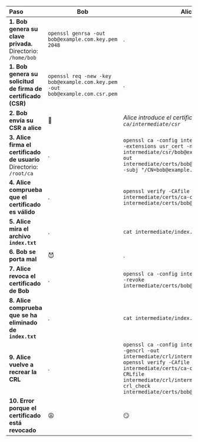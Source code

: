 | Paso                                                                      | **Bob**                                                                      | **Alice**                                                                                                                                                                                                                                                                 |
|:--------------------------------------------------------------------------|------------------------------------------------------------------------------|---------------------------------------------------------------------------------------------------------------------------------------------------------------------------------------------------------------------------------------------------------------------------|
| **1. Bob genera su clave privada.** <br> Directorio: `/home/bob`          | `openssl genrsa -out bob@example.com.key.pem 2048`                           | .                                                                                                                                                                                                                                                                         |
| **1. Bob genera su solicitud de firma de certificado (CSR)**              | `openssl req -new -key bob@example.com.key.pem -out bob@example.com.csr.pem` | .                                                                                                                                                                                                                                                                         |
| **2. Bob envía su CSR a alice**                                           | :email:                                                                      | *Alice introduce el certificado en `ca/intermediate/csr`*                                                                                                                                                                                                                                                                         |
| **3. Alice firma el certificado de usuario**  <br> Directorio: `/root/ca` | .                                                                            | `openssl ca -config intermediate/openssl.cnf -extensions usr_cert -notext -md sha256 -in intermediate/csr/bob@example.com.csr.pem -out intermediate/certs/bob@example.com.cert.pem -subj "/CN=bob@example.com"`                                                           |
| **4. Alice comprueba que el certificado es válido**                       | .                                                                            | `openssl verify -CAfile intermediate/certs/ca-chain.cert.pem intermediate/certs/bob@example.com.cert.pem`                                                                                                                                                                 |
| **5. Alice mira el archivo `index.txt`**                                  | .                                                                            | `cat intermediate/index.txt`                                                                                                                                                                                                                                              |
| **6. Bob se porta mal**                                                   | :smiling_imp:                                                                | .                                                                                                                                                                                                                                                                         |
| **7. Alice revoca el certificado de Bob**                                 | .                                                                            | `openssl ca -config intermediate/openssl.cnf -revoke intermediate/certs/bob@example.com.cert.pem`                                                                                                                                                                         |
| **8. Alice comprueba que se ha eliminado de `index.txt`**                 | .                                                                            | `cat intermediate/index.txt`                                                                                                                                                                                                                                              |
| **9. Alice vuelve a recrear la CRL**                                      | .                                                                            | `openssl ca -config intermediate/openssl.cnf -gencrl -out intermediate/crl/intermediate.crl.pem` <br> `openssl verify -CAfile intermediate/certs/ca-chain.cert.pem -CRLfile intermediate/crl/intermediate.crl.pem -crl_check intermediate/certs/bob@example.com.cert.pem` |
| **10. Error porque el certificado está revocado**                         | :weary:                                                                      | :smirk:                                                                                                                                                                                                                                                                   |
